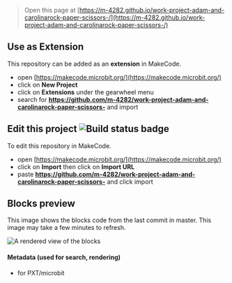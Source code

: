 
> Open this page at [https://m-4282.github.io/work-project-adam-and-carolinarock-paper-scissors-/](https://m-4282.github.io/work-project-adam-and-carolinarock-paper-scissors-/)

## Use as Extension

This repository can be added as an **extension** in MakeCode.

* open [https://makecode.microbit.org/](https://makecode.microbit.org/)
* click on **New Project**
* click on **Extensions** under the gearwheel menu
* search for **https://github.com/m-4282/work-project-adam-and-carolinarock-paper-scissors-** and import

## Edit this project ![Build status badge](https://github.com/m-4282/work-project-adam-and-carolinarock-paper-scissors-/workflows/MakeCode/badge.svg)

To edit this repository in MakeCode.

* open [https://makecode.microbit.org/](https://makecode.microbit.org/)
* click on **Import** then click on **Import URL**
* paste **https://github.com/m-4282/work-project-adam-and-carolinarock-paper-scissors-** and click import

## Blocks preview

This image shows the blocks code from the last commit in master.
This image may take a few minutes to refresh.

![A rendered view of the blocks](https://github.com/m-4282/work-project-adam-and-carolinarock-paper-scissors-/raw/master/.github/makecode/blocks.png)

#### Metadata (used for search, rendering)

* for PXT/microbit
<script src="https://makecode.com/gh-pages-embed.js"></script><script>makeCodeRender("{{ site.makecode.home_url }}", "{{ site.github.owner_name }}/{{ site.github.repository_name }}");</script>
